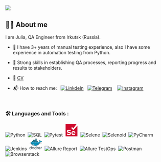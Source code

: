 <img src="https://media.giphy.com/media/h73hZt6EyS4kpMTRRj/giphy.gif" width="70"> 

## :woman_technologist: About me
I am Julia, QA Engineer from Irkutsk (Russia).
- :rocket: I have 3+ years of manual testing experience, also I have some experience in automation testing from Python.

- :seedling: Strong skills in establishing QA processes, reporting progress and results to stakeholders.

- :bookmark_tabs: [CV](https://github.com/Yunaika/yunaika/blob/main/media/CV_Ivanova_Julia_QA.pdf)

- :mailbox_with_mail:	How to reach me:&nbsp;&nbsp;&nbsp;<a href="https://www.linkedin.com/in/julia-murova"><img alt="LinkdeIn" width="22px" src="https://cdn.jsdelivr.net/npm/simple-icons@v3/icons/linkedin.svg" /></a>&nbsp;&nbsp;&nbsp;<a href="https://t.me/JuliaMur"><img alt="Telegram" width="22px" src="https://cdn.jsdelivr.net/npm/simple-icons@v3/icons/telegram.svg" /></a>&nbsp;&nbsp;&nbsp;&nbsp;<a href="https://www.instagram.com/julia_murova/"><img alt="Instagram" width="22px" src="https://cdn.jsdelivr.net/npm/simple-icons@v3/icons/instagram.svg" /></a>
<br>

### :hammer_and_wrench: Languages and Tools :
<div>
  <img src="https://cdn3.iconfinder.com/data/icons/logos-and-brands-adobe/512/267_Python-512.png" title="Python" alt="Python" width="40" height="40"/>&nbsp;
  <img src="https://w7.pngwing.com/pngs/286/519/png-transparent-microsoft-azure-sql-database-microsoft-sql-server-azure-sql-data-warehouse-logo-text-logo-microsoft-azure-thumbnail.png" title="SQL" alt="SQL" width="40" height="40"/>&nbsp;   
  <img src="https://fs-thb01.getcourse.ru/fileservice/file/thumbnail/h/a94ae949aa70d85c7a9b1830560610c8.png/s/200x200/a/159627" title="Pytest" alt="Pytest" width="45" height="45"/>&nbsp; 
  <img src="https://github.com/devicons/devicon/blob/master/icons/selenium/selenium-original.svg" title="Selenium" alt="Selenium" width="40" height="40"/>&nbsp;  
  <img src="https://fs-thb01.getcourse.ru/fileservice/file/thumbnail/h/93d7ee61767739d1825a645697af2c38.png/s/200x200/a/159627" title="Selene" alt="Selene" width="50" height="50"/>&nbsp;
  <img src="https://starchenkov.pro/qa-guru/img/skills/Selenoid.svg" title="Selenoid" alt="Selenoid" width="40" height="40"/>&nbsp;  
  <img src="https://fs-thb01.getcourse.ru/fileservice/file/thumbnail/h/ae168e592528de66e223075bc5013caa.png/s/200x200/a/159627" title="PyCharm" alt="PyCharm" width="40" height="40"/>&nbsp;    
  <img src="https://starchenkov.pro/qa-guru/img/skills/Jenkins.svg" title="Jenkins" alt="Jenkins" width="40" height="40"/>&nbsp;
  <img src="https://github.com/devicons/devicon/blob/master/icons/docker/docker-original-wordmark.svg" title="Docker" alt="Docker " width="40" height="40"/>&nbsp;
  <img src="https://starchenkov.pro/qa-guru/img/skills/Allure_Report.svg" title="Allure Report" alt="Allure Report" width="40" height="40"/>&nbsp;
  <img src="https://starchenkov.pro/qa-guru/img/skills/Allure_EE.svg" title="Allure TestOps" alt="Allure TestOps" width="40" height="40"/>&nbsp;
  <img src="https://cdn4.iconfinder.com/data/icons/logos-brands-5/24/postman-256.png" title="Postman" alt="Postman" width="35" height="35"/>&nbsp;  
   <img src="https://fs.getcourse.ru/fileservice/file/download/a/159627/sc/299/h/318c85205ecd71efb889108bdbae5e7f.svg" title="Browserstack" alt="Browserstack" width="40" height="40"/>&nbsp;
</div>
